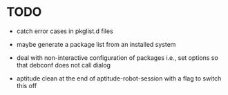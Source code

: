 # TODO

* catch error cases in pkglist.d files

* maybe generate a package list from an installed system

* deal with non-interactive configuration of packages
  i.e., set options so that debconf does not call dialog

* aptitude clean at the end of aptitude-robot-session with a
  flag to switch this off
